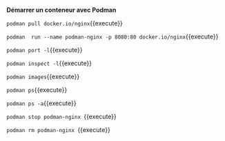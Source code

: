 
**Démarrer un conteneur avec Podman**


`podman pull docker.io/nginx`{{execute}}

`podman  run --name podman-nginx -p 8080:80 docker.io/nginx`{{execute}}

`podman port -l`{{execute}}

`podman inspect -l`{{execute}}

`podman images`{{execute}}

`podman ps`{{execute}}

`podman ps -a`{{execute}}

`podman stop podman-nginx `{{execute}}

`podman rm podman-nginx `{{execute}}

